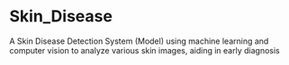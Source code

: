 # Skin_Disease
A Skin Disease Detection System (Model) using machine learning and computer vision to analyze various skin images, aiding in early diagnosis
